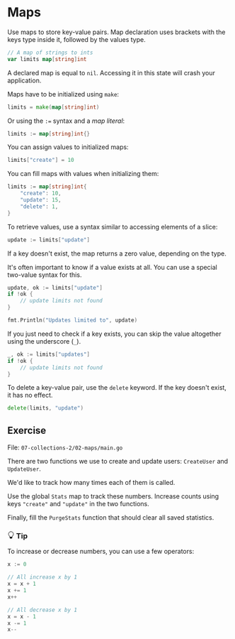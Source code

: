 # Maps

Use maps to store key-value pairs. Map declaration uses brackets with the keys type inside it, followed by the values type.

```go
// A map of strings to ints
var limits map[string]int
```

A declared map is equal to `nil`. Accessing it in this state will crash your application.

Maps have to be initialized using `make`:

```go
limits = make(map[string]int)
```

Or using the `:=` syntax and a *map literal*:

```go
limits := map[string]int{}
```

You can assign values to initialized maps:

```go
limits["create"] = 10
```

You can fill maps with values when initializing them:

```go
limits := map[string]int{
	"create": 10,
	"update": 15,
	"delete": 1,
}
```

To retrieve values, use a syntax similar to accessing elements of a slice:

```go
update := limits["update"]
```

If a key doesn't exist, the map returns a zero value, depending on the type.

It's often important to know if a value exists at all. You can use a special two-value syntax for this.

```go
update, ok := limits["update"]
if !ok { 
	// update limits not found
}

fmt.Println("Updates limited to", update)
```

If you just need to check if a key exists, you can skip the value altogether using the underscore (`_`).

```go
_, ok := limits["updates"]
if !ok { 
	// update limits not found
}
```

To delete a key-value pair, use the `delete` keyword. If the key doesn't exist, it has no effect.

```go
delete(limits, "update")
```

## Exercise

File: `07-collections-2/02-maps/main.go`

There are two functions we use to create and update users: `CreateUser` and `UpdateUser`.

We'd like to track how many times each of them is called.

Use the global `Stats` map to track these numbers. Increase counts using keys `"create"` and `"update"` in the two functions.

Finally, fill the `PurgeStats` function that should clear all saved statistics.


<div class="alert alert-dismissible bg-light-primary d-flex flex-column flex-sm-row p-7 mb-10">
    <div class="d-flex flex-column">
        <h3 class="mb-5 text-dark">
			<svg xmlns="http://www.w3.org/2000/svg" width="16" height="16" fill="currentColor" class="bi bi-lightbulb text-primary" viewBox="0 0 16 16">
			  <path d="M2 6a6 6 0 1 1 10.174 4.31c-.203.196-.359.4-.453.619l-.762 1.769A.5.5 0 0 1 10.5 13a.5.5 0 0 1 0 1 .5.5 0 0 1 0 1l-.224.447a1 1 0 0 1-.894.553H6.618a1 1 0 0 1-.894-.553L5.5 15a.5.5 0 0 1 0-1 .5.5 0 0 1 0-1 .5.5 0 0 1-.46-.302l-.761-1.77a1.964 1.964 0 0 0-.453-.618A5.984 5.984 0 0 1 2 6zm6-5a5 5 0 0 0-3.479 8.592c.263.254.514.564.676.941L5.83 12h4.342l.632-1.467c.162-.377.413-.687.676-.941A5 5 0 0 0 8 1z"/>
			</svg>
			Tip
		</h3>
        <span>

To increase or decrease numbers, you can use a few operators:

```go
x := 0

// All increase x by 1
x = x + 1
x += 1
x++

// All decrease x by 1
x = x - 1
x -= 1
x--
```

</span>
	</div>
	</div>
